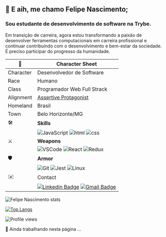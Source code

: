 ## 👋 E aih, me chamo Felipe Nascimento;
### Sou estudante de desenvolvimento de software na Trybe.

Em transição de carreira, agora estou transformando a paixão de desenvolver ferramentas computacionais em carreira profissional e continuar contribuindo com o desenvolvimento e bem-estar da sociedade. É preciso participar do progresso da humanidade.

| :scroll: | Character Sheet |
--- | ---
| Character | Desenvolvedor de Software |
| Race | Humano |
| Class | Programador Web Full Strack |
| Alignment| [Assertive Protagonist](https://www.16personalities.com/profiles/9f3eb4f80d9c2)|
| Homeland | Brasil |
| Town | Belo Horizonte/MG |
| :hammer_and_wrench: | **Skills**
| | ![JavaScript](https://img.shields.io/badge/-JAVASCRIPT-F7DF1E?style=for-the-badge&logo=javascript&logoColor=black&logoWidth=20) ![html](https://img.shields.io/badge/-HTML-E34F26?style=for-the-badge&logo=html5&logoColor=white&logoWidth=20) ![css](https://img.shields.io/badge/-CSS-1572B6?style=for-the-badge&logo=css3&logoColor=white&logoWidth=20)
| :crossed_swords: | **Weapons**
| | ![VSCode](https://img.shields.io/badge/-VSCODE-007ACC?style=for-the-badge&logo=visual-studio-code&logoColor=white&logoWidth=20) ![React](https://img.shields.io/badge/-REACT+HOOKS-61DAFB?style=for-the-badge&logo=react&logoColor=black&logoWidth=20) ![Redux](https://img.shields.io/badge/-REDUX-764ABC?style=for-the-badge&logo=redux&logoColor=white&logoWidth=20)
| :shield: | **Armor** |
| | ![Git](https://img.shields.io/badge/-GIT-F05032?style=for-the-badge&logo=git&logoColor=white&logoWidth=20) ![Jest](https://img.shields.io/badge/-JEST-C21325?style=for-the-badge&logo=jest&logoColor=white&logoWidth=20) ![Linux](https://img.shields.io/badge/-LINUX-FCC624?style=for-the-badge&logo=linux&logoColor=black&logoWidth=20)
| :envelope: | Contact |
| | [![Linkedin Badge](https://img.shields.io/badge/-Felipe_Nascimento-blue?style=flat-square&logo=Linkedin&logoColor=white&link=https://www.linkedin.com/in/fnascto/)](https://www.linkedin.com/in/fnascto/) [![Gmail Badge](https://img.shields.io/badge/-flpnascto@gmail.com-c14438?style=flat-square&logo=Gmail&logoColor=white&link=mailto:flpnascto@gmail.com)](mailto:flpnascto@gmail.com)

![Felipe Nascimento stats](https://github-readme-stats.vercel.app/api?username=flpnascto&show_icons=true&theme=dark&title_color=008080&icon_color=008080&count_private=true)

[![Top Langs](https://github-readme-stats.vercel.app/api/top-langs/?username=flpnascto&layout=compact)](https://github.com/anuraghazra/github-readme-stats)

![Profile views](https://gpvc.arturio.dev/flpnascto)

:construction: Ainda trabalhando nesta página ...
